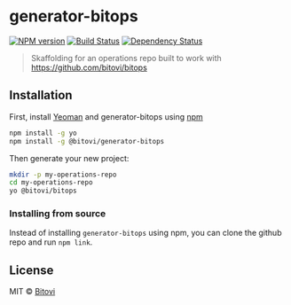 # generator-bitops 
[![NPM version][npm-image]][npm-url] [![Build Status][travis-image]][travis-url] [![Dependency Status][daviddm-image]][daviddm-url]
> Skaffolding for an operations repo built to work with https://github.com/bitovi/bitops

## Installation

First, install [Yeoman](http://yeoman.io) and generator-bitops using [npm](https://www.npmjs.com/)

```bash
npm install -g yo
npm install -g @bitovi/generator-bitops
```

Then generate your new project:

```bash
mkdir -p my-operations-repo
cd my-operations-repo
yo @bitovi/bitops
```

### Installing from source

Instead of installing `generator-bitops` using npm, you can clone the github repo and run `npm link`.

## License

MIT © [Bitovi](https://www.bitovi.com/)


[npm-image]: https://badge.fury.io/js/generator-bitops.svg
[npm-url]: https://npmjs.org/package/generator-bitops
[travis-image]: https://travis-ci.com/bitovi/generator-bitops.svg?branch=master
[travis-url]: https://travis-ci.com/bitovi/generator-bitops
[daviddm-image]: https://david-dm.org/bitovi/generator-bitops.svg?theme=shields.io
[daviddm-url]: https://david-dm.org/bitovi/generator-bitops